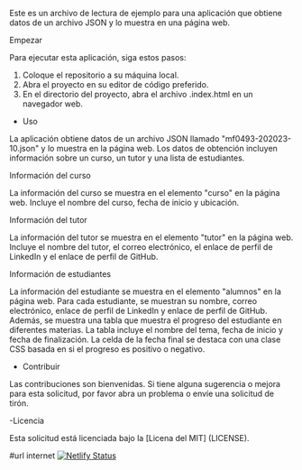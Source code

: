 Este es un archivo de lectura de ejemplo para una aplicación que obtiene datos de un archivo JSON y lo muestra en una página web.

Empezar

Para ejecutar esta aplicación, siga estos pasos:

1. Coloque el repositorio a su máquina local.
2. Abra el proyecto en su editor de código preferido.
3. En el directorio del proyecto, abra el archivo .index.html en un navegador web.

- Uso

La aplicación obtiene datos de un archivo JSON llamado "mf0493-202023-10.json" y lo muestra en la página web. Los datos de obtención incluyen información sobre un curso, un tutor y una lista de estudiantes.

Información del curso

La información del curso se muestra en el elemento "curso" en la página web. Incluye el nombre del curso, fecha de inicio y ubicación.

Información del tutor

La información del tutor se muestra en el elemento "tutor" en la página web. Incluye el nombre del tutor, el correo electrónico, el enlace de perfil de LinkedIn y el enlace de perfil de GitHub.

Información de estudiantes

La información del estudiante se muestra en el elemento "alumnos" en la página web. Para cada estudiante, se muestran su nombre, correo electrónico, enlace de perfil de LinkedIn y enlace de perfil de GitHub. Además, se muestra una tabla que muestra el progreso del estudiante en diferentes materias. La tabla incluye el nombre del tema, fecha de inicio y fecha de finalización. La celda de la fecha final se destaca con una clase CSS basada en si el progreso es positivo o negativo.

- Contribuir

Las contribuciones son bienvenidas. Si tiene alguna sugerencia o mejora para esta solicitud, por favor abra un problema o envíe una solicitud de tirón.

-Licencia

Esta solicitud está licenciada bajo la [Licena del MIT] (LICENSE).

#url internet
[![Netlify Status](https://api.netlify.com/api/v1/badges/b9097225-43eb-4fbc-9142-9eabce7d7d16/deploy-status)](https://practica-final.netlify.com)